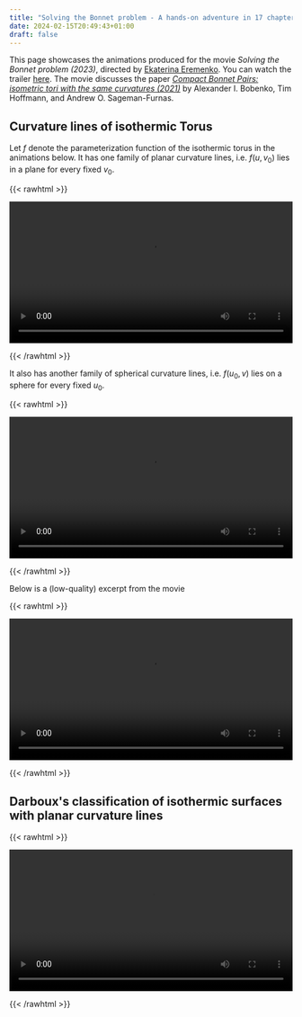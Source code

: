 ```yaml
---
title: "Solving the Bonnet problem - A hands-on adventure in 17 chapters"
date: 2024-02-15T20:49:43+01:00
draft: false
---
```


This page showcases the animations produced for the movie _Solving the Bonnet problem (2023)_, directed by [Ekaterina Eremenko](https://page.math.tu-berlin.de/~eremenko/). You can watch the trailer [here](https://www.youtube.com/watch?v=iQvsKbw-ksg). The movie discusses the paper [_Compact Bonnet Pairs: isometric tori with the same curvatures (2021)_](https://arxiv.org/abs/2110.06335) by Alexander I. Bobenko, Tim Hoffmann, and Andrew O. Sageman-Furnas.

## Curvature lines of isothermic Torus

Let $f$ denote the parameterization function of the isothermic torus in the animations below. It has one family of planar curvature lines, i.e. $f(u, v_{0})$ lies in a plane for every fixed $v_{0}$.

{{< rawhtml >}}

<video width=100% controls autoplay>
    <source src="spherical-curvature-lines.mp4" type="video/mp4">
    Your browser does not support the video tag.
</video>

{{< /rawhtml >}}

It also has another family of spherical curvature lines, i.e. $f(u_{0}, v)$ lies on a sphere for every fixed $u_{0}$.

{{< rawhtml >}}

<video width=100% controls autoplay>
    <source src="planar-curvature-lines.mp4" type="video/mp4">
    Your browser does not support the video tag.
</video>

{{< /rawhtml >}}

Below is a (low-quality) excerpt from the movie

{{< rawhtml >}}

<video width=100% controls autoplay>
    <source src="Chaper-14-Excerpt.mp4" type="video/mp4">
    Your browser does not support the video tag.
</video>

{{< /rawhtml >}}

## Darboux's classification of isothermic surfaces with planar curvature lines

{{< rawhtml >}}

<video width=100% controls autoplay>
    <source src="Chaper-14-Excerpt.mp4" type="video/mp4">
    Your browser does not support the video tag.
</video>

{{< /rawhtml >}}
